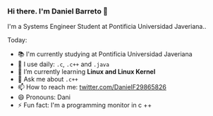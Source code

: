 ### Hi there. I'm Daniel Barreto  👋

I'm a Systems Engineer Student at Pontificia Universidad Javeriana..

Today:

- 📚 I'm currently studying at Pontificia Universidad Javeriana
- 🧰 I use daily: `.c`, `.c++` and `.java`
- 🌱 I’m currently learning **Linux and Linux Kernel**
- 💬 Ask me about `.c++`
- 📫 How to reach me: [twitter.com/DanielF29865826](https://twitter.com/DanielF29865826)
- 😄 Pronouns: Dani
- ⚡ Fun fact: I'm a programming monitor in c ++
